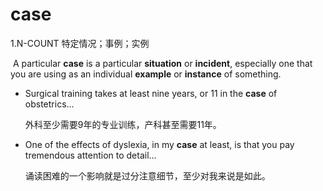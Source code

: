 # case

1.N-COUNT 特定情况；事例；实例

​	A particular **case** is a particular **situation** or **incident**, especially one that you are using as an individual **example** or **instance** of something.

- Surgical training takes at least nine years, or 11 in the **case** of obstetrics...

  外科至少需要9年的专业训练，产科甚至需要11年。

- One of the effects of dyslexia, in my **case** at least, is that you pay tremendous attention to detail...

  诵读困难的一个影响就是过分注意细节，至少对我来说是如此。